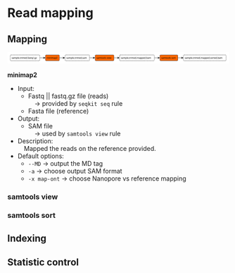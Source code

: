 # Read mapping

<!-- resulmé -->

## Mapping

![mapping_rules](img/mapping.svg "Mapping rules")

**minimap2**

- Input:
	- Fastq || fastq.gz file (reads)  
&emsp;&rarr; provided by `seqkit seq` rule
	- Fasta file (reference)
- Output:
	- SAM file  
&emsp;&rarr; used by `samtools view` rule
- Description:  
&emsp;Mapped the reads on the reference provided.
- Default options:
	- `--MD` &rarr; output the MD tag
	- `-a` &rarr; choose output SAM format
	- `-x map-ont` &rarr; choose Nanopore vs reference mapping

### samtools view

### samtools sort

## Indexing

<!-- samtools index -->

## Statistic control

<!-- seqkit stats -->
<!-- samtools flagstat -->
